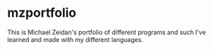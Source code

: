 # mzportfolio
This is Michael Zeidan's portfolio of different programs and such I've learned and made with my different languages.
